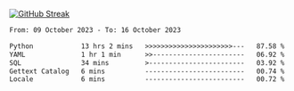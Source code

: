 [![GitHub Streak](https://streak-stats.demolab.com?user=renren-017&theme=sea&hide_border=true&background=DD272700)](https://git.io/streak-stats)

<!--START_SECTION:waka-->

```txt
From: 09 October 2023 - To: 16 October 2023

Python            13 hrs 2 mins   >>>>>>>>>>>>>>>>>>>>>>---   87.58 %
YAML              1 hr 1 min      >>-----------------------   06.92 %
SQL               34 mins         >------------------------   03.92 %
Gettext Catalog   6 mins          -------------------------   00.74 %
Locale            6 mins          -------------------------   00.72 %
```

<!--END_SECTION:waka-->
